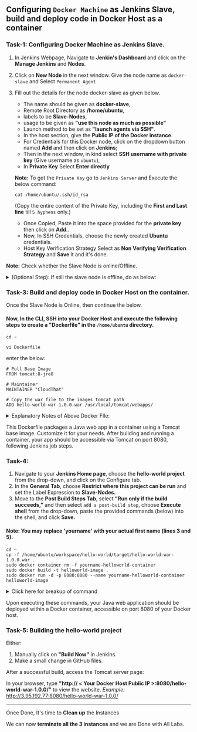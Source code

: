 ## Configuring `Docker Machine` as Jenkins Slave, build and deploy code in Docker Host as a container

### Task-1: Configuring Docker Machine as Jenkins Slave.

1. In Jenkins Webpage, Navigate to **Jenkin's Dashboard** and click on the **Manage Jenkins** and **Nodes**.
2. Click on **New Node** in the next window. Give the node name as `docker-slave` and Select `Permanent Agent`
3. Fill out the details for the node docker-slave as given below.
   * The name should be given as **docker-slave**,
   * Remote Root Directory as **/home/ubuntu**,
   * labels to be **Slave-Nodes**,
   * usage to be given as **"use this node as much as possible"**
   * Launch method to be set as **"launch agents via SSH"**.
   * In the host section, give the **Public IP of the Docker instance**.
   * For Credentials for this Docker node, click on the dropdown button named **Add** and then click on **Jenkins**;
   * Then in the next window, in kind select **SSH username with private key** (Give username as `ubuntu`),
   * In **Private Key** Select **Enter directly**
   
   **Note:** To get the `Private Key` go to `Jenkins Server` and Execute the below command:
      ```
      cat /home/ubuntu/.ssh/id_rsa
      ```
     (Copy the entire content of the Private Key, including the **First and Last line** till `5 hyphens` only.)
     
   * Once Copied, Paste it into the space provided for the **private key** then click on **Add**..
   * Now, In SSH Credentials, choose the newly created **Ubuntu** credentials.
   * Host Key Verification Strategy Select as **Non Verifying Verification Strategy** and **Save** it and it's done.

**Note:** Check whether the Slave Node is online/Offline.

   <details>
     <summary>(Optional Step): If still the slave node is offline, do as below:</summary>
     
   1. From Jenkin's server using Docker's Public IP SSH into Docker server.
   2. Now, Re-check whether the Slave node is Online/Offline.
   </details>

### Task-3: Build and deploy code in Docker Host on the container.

Once the Slave Node is Online, then continue the below.

#### Now, In the CLI, SSH into your Docker Host and execute the following steps to create a "Dockerfile" in the `/home/ubuntu` directory.
```
cd ~
```
```
vi Dockerfile
```
enter the below:
```
# Pull Base Image
FROM tomcat:8-jre8

# Maintainer
MAINTAINER "CloudThat"

# Copy the war file to the images tomcat path
ADD hello-world-war-1.0.0.war /usr/local/tomcat/webapps/
```
   <details>
     <summary>Explanatory Notes of Above Docker FIle:</summary>
     
   The provided Dockerfile is a basic configuration for deploying a Java web application using the Tomcat web server. Here's the breakdown of each part:

   1. `FROM tomcat:8-jre8`: Specifies the base image for the Docker container, utilizing the official Tomcat 8 image with Java 8 runtime. This image includes the Tomcat web server and Java runtime environment.

   2. `MAINTAINER "CloudThat"`: A comment indicating the maintainer or author of the Dockerfile.

   3. `ADD hello-world-war-1.0.0.war /usr/local/tomcat/webapps/`: Copies the Java web application's WAR file (`hello-world-war-1.0.0.war`) into the `/usr/local/tomcat/webapps/` directory within the container. Upon Tomcat startup, the WAR file is automatically deployed as a web application.
   
   </details>

This Dockerfile packages a Java web app in a container using a Tomcat base image. Customize it for your needs. After building and running a container, your app should be accessible via Tomcat on port 8080, following Jenkins job steps.

### Task-4:

1. Navigate to your **Jenkins Home page**, choose the **hello-world project** from the drop-down, and click on the Configure tab.
2. In the **General Tab**, choose **Restrict where this project can be run** and set the Label Expression to **Slave-Nodes.**
3. Move to the **Post Build Steps Tab**, select **"Run only if the build succeeds,"** and then select `add a post-build step`, choose **Execute shell** from the drop-down, paste the provided commands (below) into the shell, and click **Save.**

#### Note: You may replace 'yourname' with your actual first name (lines 3 and 5).

```
cd ~
cp -f /home/ubuntu/workspace/hello-world/target/hello-world-war-1.0.0.war .
sudo docker container rm -f yourname-helloworld-container
sudo docker build -t helloworld-image .
sudo docker run -d -p 8080:8080 --name yourname-helloworld-container helloworld-image
```
   <details>
     <summary>Click here for breakup of command</summary>
     
   The commands you provided are part of the Jenkins job's post-build steps, and they are responsible for building a Docker image and running a Docker container for your Java web application. Here's a breakdown of what each command does:
   
   1. `cd ~`: Change the working directory to the user's home directory.
   
   2. `cp -f /home/ubuntu/workspace/hello-world/target/hello-world-war-1.0.0.war .`: Copy the WAR file (presumably the artifact of your Java web application) from the Jenkins workspace to the current directory (`~`), where you'll perform the Docker build.
   
   3. `sudo docker container rm -f yourname-helloworld-container`: Remove any existing Docker container with the name "yourname-helloworld-container" forcefully if it exists. You should replace "yourname" with your actual first name.
   
   4. `sudo docker build -t helloworld-image .`: Build a Docker image with the tag "helloworld-image" based on the Dockerfile located in the current directory (`.`). The Dockerfile you created earlier specifies how the image should be built.
   
   5. `sudo docker run -d -p 8080:8080 --name yourname-helloworld-container helloworld-image`: Run a Docker container named "yourname-helloworld-container" from the "helloworld-image" image. This container will be detached (`-d`) and will map port 8080 on the host to port 8080 inside the container. You should replace "yourname" with your actual first name.
      
   </details>

Upon executing these commands, your Java web application should be deployed within a Docker container, accessible on port 8080 of your Docker host.

### Task-5: Building the **hello-world project**

Either:
1. Manually click on **"Build Now"** in Jenkins.
2. Make a small change in GitHub files.

After a successful build, access the Tomcat server page:

In your browser, type **"http:// < Your Docker Host Public IP >:8080/hello-world-war-1.0.0/"** to view the website.
*Example:* http://3.95.192.77:8080/hello-world-war-1.0.0/

---------------------------------------------------------------------
Once Done, It's time to **Clean up** the Instances

We can now **terminate all the 3 instances** and we are Done with All Labs.


